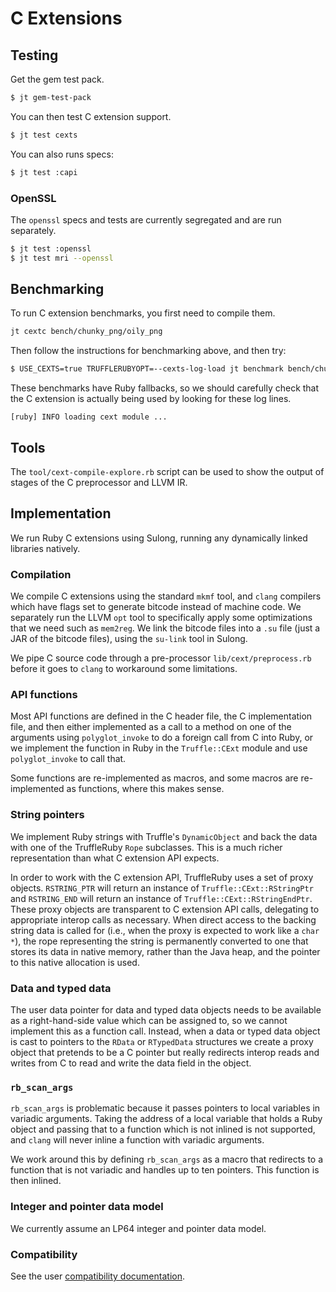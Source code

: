 # C Extensions

## Testing

Get the gem test pack.

```bash
$ jt gem-test-pack
```

You can then test C extension support.

```bash
$ jt test cexts
```

You can also runs specs:

```bash
$ jt test :capi
```

### OpenSSL

The `openssl` specs and tests are currently segregated and are run separately.

```bash
$ jt test :openssl
$ jt test mri --openssl
```

## Benchmarking

To run C extension benchmarks, you first need to compile them.

```bash
jt cextc bench/chunky_png/oily_png
```

Then follow the instructions for benchmarking above, and then try:

```bash
$ USE_CEXTS=true TRUFFLERUBYOPT=--cexts-log-load jt benchmark bench/chunky_png/chunky-color-r.rb --simple
```

These benchmarks have Ruby fallbacks, so we should carefully check that the
C extension is actually being used by looking for these log lines.

```
[ruby] INFO loading cext module ...
```

## Tools

The `tool/cext-compile-explore.rb` script can be used to show the output of
stages of the C preprocessor and LLVM IR.

## Implementation

We run Ruby C extensions using Sulong, running any dynamically linked libraries
natively.

### Compilation

We compile C extensions using the standard `mkmf` tool, and `clang` compilers
which have flags set to generate bitcode instead of machine code. We separately
run the LLVM `opt` tool to specifically apply some optimizations that we need
such as `mem2reg`. We link the bitcode files into a `.su` file (just a JAR of
the bitcode files), using the `su-link` tool in Sulong.

We pipe C source code through a pre-processor `lib/cext/preprocess.rb` before it
goes to `clang` to workaround some limitations.

### API functions

Most API functions are defined in the C header file, the C implementation file,
and then either implemented as a call to a method on one of the arguments using
`polyglot_invoke` to do a foreign call from C into Ruby, or we implement the
function in Ruby in the `Truffle::CExt` module and use `polyglot_invoke` to call
that.

Some functions are re-implemented as macros, and some macros are re-implemented
as functions, where this makes sense.

### String pointers

We implement Ruby strings with Truffle's `DynamicObject` and back the data with
one of the TruffleRuby `Rope` subclasses. This is a much richer representation
than what C extension API expects.

In order to work with the C extension API, TruffleRuby uses a set of proxy
objects. `RSTRING_PTR` will return an instance of `Truffle::CExt::RStringPtr`
and `RSTRING_END` will return an instance of `Truffle::CExt::RStringEndPtr`.
These proxy objects are transparent to C extension API calls, delegating
to appropriate interop calls as necessary. When direct access to the backing
string data is called for (i.e., when the proxy is expected to work like a
`char *`), the rope representing the string is permanently converted to one
that stores its data in native memory, rather than the Java heap, and the
pointer to this native allocation is used.


### Data and typed data

The user data pointer for data and typed data objects needs to be available as a
right-hand-side value which can be assigned to, so we cannot implement this as a
function call. Instead, when a data or typed data object is cast to pointers to
the `RData` or `RTypedData` structures we create a proxy object that pretends to
be a C pointer but really redirects interop reads and writes from C to read and
write the data field in the object.

### `rb_scan_args`

`rb_scan_args` is problematic because it passes pointers to local variables in
variadic arguments. Taking the address of a local variable that holds a Ruby
object and passing that to a function which is not inlined is not supported, and
`clang` will never inline a function with variadic arguments.

We work around this by defining `rb_scan_args` as a macro that redirects to a
function that is not variadic and handles up to ten pointers. This function is
then inlined.

### Integer and pointer data model

We currently assume an LP64 integer and pointer data model.

### Compatibility

See the user [compatibility documentation](../user/compatibility.md).
